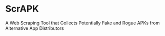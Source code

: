 # ScrAPK
A Web Scraping Tool that Collects Potentially Fake and Rogue APKs from Alternative App Distributors 
